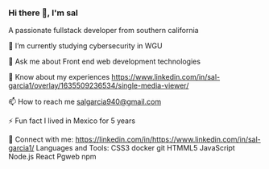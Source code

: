 ### Hi there 👋, I'm sal

A passionate fullstack developer from southern california

🌱 I’m currently studying cybersecurity in WGU

💬 Ask me about Front end web development technologies

📄 Know about my experiences https://www.linkedin.com/in/sal-garcia1/overlay/1635509236534/single-media-viewer/

📫 How to reach me salgarcia940@gmail.com

⚡ Fun fact I lived in Mexico for 5 years

📡 Connect with me: https://linkedin.com/in/https://www.linkedin.com/in/sal-garcia1/
Languages and Tools:
CSS3
docker
git
HTMML5
JavaScript
Node.js
React
Pgweb
npm
